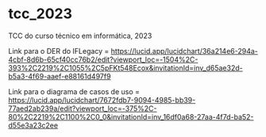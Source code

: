 # tcc_2023
TCC do curso técnico em informática, 2023

Link para o DER do IFLegacy = https://lucid.app/lucidchart/36a214e6-294a-4cbf-8d6b-65cf40cc76b2/edit?viewport_loc=-1504%2C-393%2C2219%2C1055%2C5pFKt548Ecox&invitationId=inv_d65ae32d-b5a3-4f69-aaef-e88161d497f9

Link para o diagrama de casos de uso = https://lucid.app/lucidchart/7672fdb7-9094-4985-bb39-77aed2ab239a/edit?viewport_loc=-375%2C-80%2C2219%2C1100%2C0_0&invitationId=inv_16df0a68-27aa-4f7d-ba52-d55e3a23c2ee
